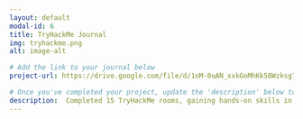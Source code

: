 ```yaml
---
layout: default
modal-id: 6
title: TryHackMe Journal
img: tryhackme.png
alt: image-alt

# Add the link to your journal below
project-url: https://drive.google.com/file/d/1nM-0uAN_xxkGoMhKk58Wzksg7GJxuOE3/view?usp=drive_link

# Once you've completed your project, update the 'description' below to this one: Completed 17 TryHackMe rooms, gaining hands-on skills in Linux and Windows fundamentals, log analysis, network troubleshooting with Wireshark, and incident handling with Splunk.
description:  Completed 15 TryHackMe rooms, gaining hands-on skills in Linux and Windows fundamentals, log analysis, network troubleshooting with Wireshark, and incident handling with Splunk.
---
```


